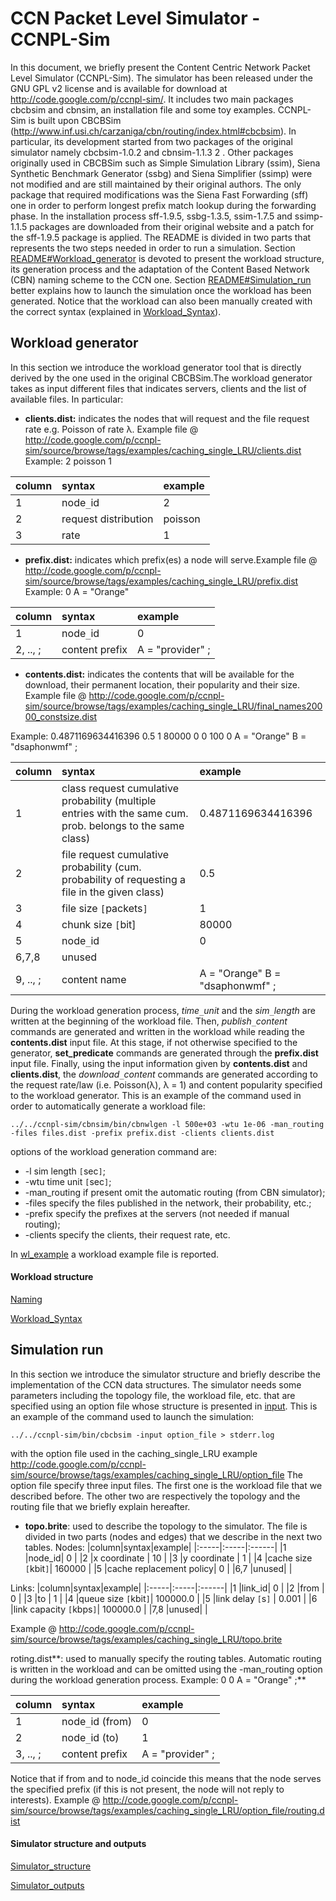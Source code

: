 # CCN Packet Level Simulator - CCNPL-Sim #

In this document, we briefly present the Content Centric Network Packet Level Simulator (CCNPL-Sim). The simulator has been released under the GNU GPL v2 license and is available for download at http://code.google.com/p/ccnpl-sim/. It includes two main packages cbcbsim and cbnsim, an installation file and some toy examples. CCNPL-Sim is built upon CBCBSim (http://www.inf.usi.ch/carzaniga/cbn/routing/index.html#cbcbsim). In particular, its development started from two
packages of the original simulator namely cbcbsim-1.0.2 and cbnsim-1.1.3 2 . Other packages originally used in CBCBSim such as Simple Simulation Library (ssim), Siena Synthetic Benchmark Generator (ssbg) and Siena Simplifier (ssimp) were not modified and are still maintained by their original authors. The only package that required modifications was the Siena Fast Forwarding (sff) one in order to perform longest prefix match lookup during the forwarding phase. In the installation process sff-1.9.5, ssbg-1.3.5, ssim-1.7.5 and ssimp-1.1.5 packages are downloaded from their original website and a patch for the sff-1.9.5 package is applied. The README is divided in two parts that represents the two steps needed in order to run a simulation. Section [README#Workload\_generator](README#Workload_generator.md) is devoted to present the workload structure, its generation process and the adaptation of the Content Based Network (CBN) naming scheme to the CCN one. Section [README#Simulation\_run](README#Simulation_run.md) better explains how to launch the simulation once the workload has been generated.
Notice that the workload can also been manually created with the correct syntax (explained in [Workload\_Syntax](Workload_Syntax.md)).

## Workload generator ##
In this section we introduce the workload generator tool that is directly derived by the one used in the original CBCBSim.The workload generator takes as input different files that indicates servers, clients and the list of available files. In particular:
  * **clients.dist:** indicates the nodes that will request and the file request rate e.g. Poisson of rate λ. Example file @ http://code.google.com/p/ccnpl-sim/source/browse/tags/examples/caching_single_LRU/clients.dist
Example: 2 poisson 1

|column|syntax|example|
|:-----|:-----|:------|
|1     |node`_`id | 2     |
|2     |request distribution | poisson |
|3     | rate | 1     |

  * **prefix.dist:** indicates which prefix(es) a node will serve.Example file @
http://code.google.com/p/ccnpl-sim/source/browse/tags/examples/caching_single_LRU/prefix.dist
Example: 0 A = "Orange"

|column|syntax|example|
|:-----|:-----|:------|
|1     |node`_`id | 0     |
|2, .., ;|content prefix | A = "provider" ;|

  * **contents.dist:** indicates the contents that will be available for the download, their permanent location, their popularity and their size. Example file @
http://code.google.com/p/ccnpl-sim/source/browse/tags/examples/caching_single_LRU/final_names20000_constsize.dist

Example: 0.4871169634416396 0.5 1 80000 0 0 100 0 A = "Orange" B = "dsaphonwmf" ;

|column|syntax|example|
|:-----|:-----|:------|
|1     |class request cumulative probability (multiple entries with the same cum. prob. belongs to the same class) | 0.4871169634416396 |
|2     |file request cumulative probability (cum. probability of requesting a file in the given class) | 0.5   |
|3     |file size `[`packets`]` | 1     |
|4     |chunk size `[`bit]| 80000 |
|5     |node`_`id| 0     |
|6,7,8 |unused|       |
|9, .., ;|content name | A = "Orange" B = "dsaphonwmf" ;|

During the workload generation process, _time`_`unit_ and the _sim`_`length_ are written at the beginning of the workload file. Then, _publish`_`content_ commands are generated and written in the workload while reading the **contents.dist** input file. At this stage, if not otherwise specified to the generator, **set\_predicate** commands are generated through the **prefix.dist** input file. Finally, using the input information given by **contents.dist** and **clients.dist**, the _download`_`content_ commands are generated according to the request rate/law (i.e. Poisson(λ), λ = 1) and content popularity specified to the workload generator. This is an example of the command used in order to automatically generate a workload file:

```
../../ccnpl-sim/cbnsim/bin/cbnwlgen -l 500e+03 -wtu 1e-06 -man_routing -files files.dist -prefix prefix.dist -clients clients.dist 
```

options of the workload generation command are:
  * -l sim length `[`sec`]`;
  * -wtu time unit `[`sec`]`;
  * -man\_routing if present omit the automatic routing (from CBN simulator);
  * -files specify the files published in the network, their probability, etc.;
  * -prefix specify the prefixes at the servers (not needed if manual routing);
  * -clients specify the clients, their request rate, etc.

In [wl\_example](wl_example.md) a workload example file is reported.

#### Workload structure ####

[Naming](Naming.md)

[Workload\_Syntax](Workload_Syntax.md)


## Simulation run ##

In this section we introduce the simulator structure and briefly describe the implementation of the CCN data structures. The simulator needs some parameters including the topology file, the workload file, etc. that are specified using an option file whose structure is presented in [input](input.md).
This is an example of the command used to launch the simulation:

```
../../ccnpl-sim/bin/cbcbsim -input option_file > stderr.log
```

with the option file used in the caching\_single\_LRU example http://code.google.com/p/ccnpl-sim/source/browse/tags/examples/caching_single_LRU/option_file
The option file specify three input files. The first one is the workload file that we described before. The other two are respectively the topology and the routing file that we briefly explain hereafter.
  * **topo.brite**: used to describe the topology to the simulator. The file is divided in two parts (nodes and edges) that we describe in the next two tables.
Nodes:
|column|syntax|example|
|:-----|:-----|:------|
|1     |node\_id| 0     |
|2     |x coordinate | 10    |
|3     |y coordinate | 1     |
|4     |cache size `[`kbit`]`| 160000 |
|5     |cache replacement policy| 0     |
|6,7   |unused|       |

Links:
|column|syntax|example|
|:-----|:-----|:------|
|1     |link\_id| 0     |
|2     |from  | 0     |
|3     |to    | 1     |
|4     |queue size `[`kbit`]`| 100000.0 |
|5     |link delay `[`s`]` | 0.001 |
|6     |link capacity `[`kbps`]`| 100000.0 |
|7,8   |unused|       |

Example @ http://code.google.com/p/ccnpl-sim/source/browse/tags/examples/caching_single_LRU/topo.brite

roting.dist**: used to manually specify the routing tables. Automatic routing is written in the workload and can be omitted using the -man\_routing option during the workload generation process.
Example: 0 0 A = "Orange" ;**

|column|syntax|example|
|:-----|:-----|:------|
|1     |node`_`id (from)| 0     |
|2     |node`_`id (to)| 1     |
|3, .., ;|content prefix | A = "provider" ;|

Notice that if from and to node\_id coincide this means that the node serves the specified prefix (if this is not present, the node will not reply to interests).
Example @ http://code.google.com/p/ccnpl-sim/source/browse/tags/examples/caching_single_LRU/option_file/routing.dist

#### Simulator structure and outputs ####

[Simulator\_structure](Simulator_structure.md)

[Simulator\_outputs](Simulator_outputs.md)